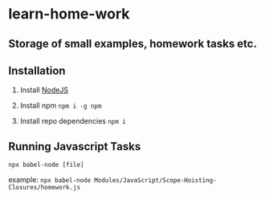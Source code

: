 # learn-home-work

## Storage of small examples, homework tasks etc.

## Installation

  1. Install [NodeJS](https://nodejs.org/en/download/)

  2. Install npm `npm i -g npm`

  3. Install repo dependencies `npm i` 

## Running Javascript Tasks

  `npx babel-node [file]`

  example: `npx babel-node Modules/JavaScript/Scope-Hoisting-Closures/homework.js`